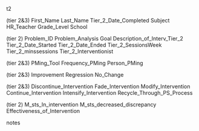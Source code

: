 t2

(tier 2&3)
  First_Name
  Last_Name
  Tier_2_Date_Completed
  Subject
  HR_Teacher
  Grade_Level
  School

(tier 2)
  Problem_ID
  Problem_Analysis
  Goal
  Description_of_Interv_Tier_2  
  Tier_2_Date_Started
  Tier_2_Date_Ended
  Tier_2_SessionsWeek
  Tier_2_minssessions
  Tier_2_Interventionist

(tier 2&3)
  PMing_Tool
  Frequency_PMing
  Person_PMing

(tier 2&3)
  Improvement
  Regression
  No_Change

(tier 2&3)
  Discontinue_Intervention
  Fade_Intervention
  Modify_Intervention
  Continue_Intervention
  Intensify_Intervention
  Recycle_Through_PS_Process

(tier 2)
  M_sts_In_intervention
  M_sts_decreased_discrepancy
  Effectiveness_of_Intervention

  notes
